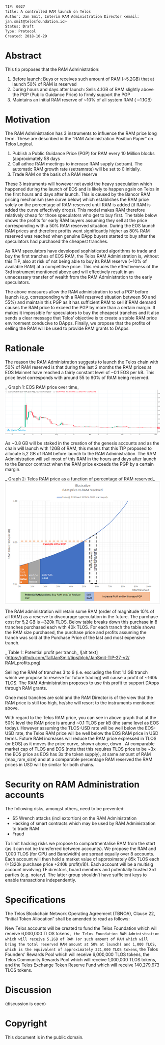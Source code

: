 	TIP: 0027
	Title: A controlled RAM launch on Telos
	Author: Jan Smit, Interim RAM Administration Director <email: jan.smit@telosfoundation.io>
	Status: Draft
	Type: Protocol
	Created: 2018-10-29	

# Abstract

This tip proposes that the RAM Administration:

1) Before launch: Buys or receives such amount of RAM (~5.2GB) that at launch 50% of RAM is reserved
2) During hours and days after launch: Sells 4.1GB of RAM slightly above the PGP (Public Guidance Price) to firmly support the PGP
3) Maintains an initial RAM reserve of ~10% of all system RAM ( ~1.1GB)

# Motivation

The RAM Administration has 3 instruments to influence the RAM price long term. These are described in the “RAM Administration Position Paper” on Telos Logical.

1) Publish a Public Guidance Price (PGP) for RAM every 10 Million blocks (approximately 58 days
2) Call adhoc RAM meetings to increase RAM supply (setram). The automatic RAM growth rate (setramrate) will be set to 0 initially.
3) Trade RAM on the basis of a RAM reserve

These 3 instruments will however not avoid the heavy speculation which happened during the launch of EOS and is likely to happen again on Telos in the first hours and days after launch. This is caused by the Bancor RAM pricing mechanism (see curve below) which establishes the RAM price solely on the percentage of RAM reserved until RAM is added (if RAM is added the curve effectively drops). This model makes RAM therefore relatively cheap for those speculators who get to buy first. The table below shows the profits for early RAM buyers assuming they sell at the price corresponding with a 50% RAM reserved situation. During the EOS launch RAM prices and therefore profits went significantly higher as 80% RAM reserved was reached when genuine DApp buyers started to buy after the speculators had purchased the cheapest tranches.

As RAM speculators have developed sophisticated algorithms to trade and buy the first tranches of EOS RAM, the Telos RAM Administration is, without this TIP, also at risk of not being able to buy its RAM reserve (~10% of available RAM) at a competitive price. This reduces the effectiveness of the 3rd instrument mentioned above and will effectively result in an unnecessary transfer of wealth from the RAM Administration to the early speculators. 

The above measures allow the RAM administration to set a PGP before launch (e.g. corresponding with a RAM reserved situation between 50 and 55%) and maintain this PGP as it has sufficient RAM to sell if RAM demand causes the RAM price to exceed the PGP by more than a certain margin. It makes it impossible for speculators to buy the cheapest tranches and it also sends a clear message that Telos’ objective is to create a stable RAM price environment conducive to DApps. Finally, we propose that the profits of selling the RAM will be used to provide RAM grants to DApps.

# Rationale

The reason the RAM Administration suggests to launch the Telos chain with 50% of RAM reserved is that during the last 2 months the RAM prices at EOS Mainnet have reached a fairly constant level of ~0.1 EOS per kB. This price level corresponds with around 55 to 60% of RAM being reserved.

_ Graph 1: EOS RAM price over time_
![alt text](https://github.com/TallJanSmit/tips/blob/JanSmit-TIP-27-v2/EOS_RAM_price.png)

As ~0.8 GB will be staked in the creation of the genesis accounts and as the chain will launch with 12GB of RAM, this means that this TIP proposed to allocate 5,2 GB of RAM before launch to the RAM Administration. The RAM Administration will sell most of this RAM in the hours and days after launch to the Bancor contract when the RAM price exceeds the PGP by a certain margin.

_ Graph 2: Telos RAM price as a function of percentage of RAM reserved_
![alt text](https://github.com/TallJanSmit/tips/blob/JanSmit-TIP-27-v2/TLOS_RAM_price.png)

The RAM administration will retain some RAM (order of magnitude 10% of all RAM) as a reserve to discourage speculation in the future. The purchase cost for 5,2 GB is ~320k TLOS. Below table breaks down this purchase in 8 tranches purchased each with 40k TLOS. For each tranch the table shows the RAM size purchased, the purchase price and profits assuming the tranch was sold at the Purchase Price of the last and most expensive tranch.

_ Table 1: Potential profit per tranch_
![alt text](https://github.com/TallJanSmit/tips/blob/JanSmit-TIP-27-v2/
RAM_profits.png)

Selling the RAM of tranches 3 to 9 (i.e. excluding the first 1.1 GB tranch which we propose to reserve for future trading) will cause a profit of ~160k TLOS. The RAM Administration proposes to use this profit to support DApps through RAM grants.

Once most tranches are sold and the RAM Director is of the view that the RAM price is still too high, he/she will resort to the instruments mentioned above.

With regard to the Telos RAM price, you can see in above graph that at the 50% level the RAM price is around ~0.1 TLOS per kB (the same level as EOS today). However assuming the TLOS-USD rate will be well below the EOS-USD rate, the Telos RAM price will be well below the EOS RAM price in USD terms. Future RAM increases will reduce the RAM price expressed in TLOS (or EOS) as it moves the price curve, shown above, down . At comparable market cap of TLOS and EOS (note that this requires TLOS price to be ~3x the EOS price as EOS has 3x the token supply), at same amount of RAM (max_ram_size) and at a comparable percentage RAM reserved the RAM prices in USD will be similar for both chains.

# Security on RAM Administration accounts

The following risks, amongst others, need to be prevented:

- $5 Wrench attacks (incl extortion) on the RAM Administration
- Hacking of smart contracts which may be used by RAM Administration to trade RAM
- Fraud

To limit hacking risks we propose to compartmentalise RAM from the start (as it can not be transferred between accounts). We propose the RAM and 1,000 TLOS (for CPU and Bandwidth) are spread equally over 8 accounts. Each account will then hold a market value of approximately 85k TLOS each (=(320k purchase price +240k profit)/8)). Each account will be a multisig account involving TF directors, board members and potentially trusted 3rd parties (e.g. notary). The latter group shouldn’t have sufficient keys to enable transactions independently.

# Specifications

The Telos Blockchain Network Operating Agreement (TBNOA), Clause 22, “Initial Token Allocation” shall be amended to read as follows:

New Telos accounts will be created to fund the Telos Foundation which will receive 6,000,000 TLOS tokens`, the Telos Foundation RAM Administration which will receive 5.2GB of RAM (or such amount of RAM which will bring the total reserved RAM amount at 50% at launch) and 1,000 TLOS, which is the equivalent of approximately 321,000 TLOS tokens`, the Telos Founders’ Rewards Pool which will receive 6,000,000 TLOS tokens, the Telos Community Rewards Pool which will receive 1,000,000 TLOS tokens, and the Telos Exchange Token Reserve Fund which will receive 140,279,973 TLOS tokens.

# Discussion
(discussion is open)

# Copyright
This document is in the public domain.
